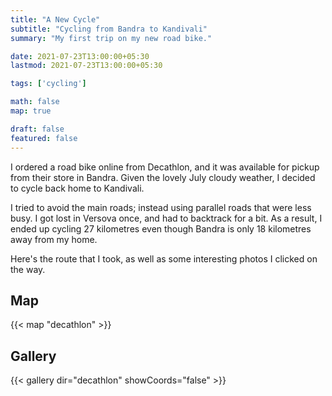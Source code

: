 ```yaml
---
title: "A New Cycle"
subtitle: "Cycling from Bandra to Kandivali"
summary: "My first trip on my new road bike."

date: 2021-07-23T13:00:00+05:30
lastmod: 2021-07-23T13:00:00+05:30

tags: ['cycling']

math: false
map: true

draft: false
featured: false
---
```


I ordered a road bike online from Decathlon, and it was available for pickup from their store in Bandra. Given the lovely July cloudy weather, I decided to cycle back home to Kandivali.

I tried to avoid the main roads; instead using parallel roads that were less busy. I got lost in Versova once, and had to backtrack for a bit. 
As a result, I ended up cycling 27 kilometres even though Bandra is only 18 kilometres away from my home.

Here's the route that I took, as well as some interesting photos I clicked on the way. 

## Map 

{{< map "decathlon" >}}

## Gallery

{{< gallery dir="decathlon" showCoords="false" >}}

